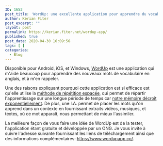 ```yaml
---
ID: 1653
post_title: 'WordUp: une excellente application pour apprendre du vocabulaire anglais [FR]'
author: Kérian Fiter
post_excerpt: ""
layout: post
permalink: https://kerian.fiter.net/wordup-app/
published: true
post_date: 2020-04-30 16:09:56
tags: [ ]
categories:
  - Blog
---
```

<!-- wp:paragraph -->

Disponible pour Android, iOS, et Windows, <a href="https://www.wordupapp.co/" target="_blank" rel="noreferrer noopener">WordUp</a> est une application qui m'aide beaucoup pour apprendre des nouveaux mots de vocabulaire en anglais, et à m'en rappeler.

<!-- /wp:paragraph -->

<!-- wp:paragraph -->

Une des raisons expliquant pourquoi cette application est si efficace est qu'elle utilise la <a rel="noreferrer noopener" href="https://fr.wikipedia.org/wiki/R%C3%A9p%C3%A9tition_espac%C3%A9e" target="_blank">méthode de répétition espacée</a>, qui permet de répartir l'apprentissage sur une longue période de temps car <a rel="noreferrer noopener" href="https://fr.wikipedia.org/wiki/Courbe_de_l%27oubli" target="_blank">notre mémoire décroît exponentiellement</a>. De plus, une I.A. permet de placer les mots qu'on apprend dans un contexte en fournissant extraits vidéos, musiques, et textes, où ce mot apparaît, nous permettant de mieux l'assimiler.

<!-- /wp:paragraph -->

<!-- wp:paragraph -->

La meilleure façon de vous faire une idée de WordUp est de la tester, l'application étant gratuite et développée par un ONG. Je vous invite à suivre l'adresse suivante fournissant les liens de téléchargement ainsi que des informations complémentaires: [https://www.][1]<a rel="noreferrer noopener" href="https://www.wordupapp.co/" target="_blank">wordupapp</a>[.co/][1]. 

<!-- /wp:paragraph -->

 [1]: https://www.wordupapp.co/